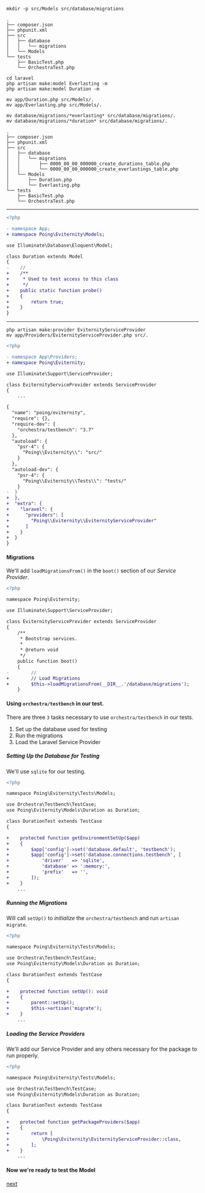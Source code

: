 ```shell
mkdir -p src/Models src/database/migrations
```

```
.
├── composer.json
├── phpunit.xml
├── src
│   ├── database
│   │   └── migrations
│   └── Models
└── tests
    ├── BasicTest.php
    └── OrchestraTest.php 
```

```
cd laravel
php artisan make:model Everlasting -m
php artisan make:model Duration -m

mv app/Duration.php src/Models/.
mv app/Everlasting.php src/Models/.

mv database/migrations/*everlasting* src/database/migrations/.
mv database/migrations/*duration* src/database/migrations/.
```

```
.
├── composer.json
├── phpunit.xml
├── src
│   ├── database
│   │   └── migrations
│   │       ├── 0000_00_00_000000_create_durations_table.php
│   │       └── 0000_00_00_000000_create_everlastings_table.php
│   └── Models
│       ├── Duration.php
│       └── Everlasting.php
└── tests
    ├── BasicTest.php
    └── OrchestraTest.php
```


----

```diff
<?php

- namespace App;
+ namespace Poing\Eviternity\Models;

use Illuminate\Database\Eloquent\Model;

class Duration extends Model
{
-    //
+    /**
+     * Used to test access to this class
+     */
+    public static function probe()
+    {
+        return true;
+    }
}
```


----



```shell
php artisan make:provider EviternityServiceProvider
mv app/Providers/EviternityServiceProvider.php src/.
```

```diff
<?php

- namespace App\Providers;
+ namespace Poing\Eviternity;

use Illuminate\Support\ServiceProvider;

class EviternityServiceProvider extends ServiceProvider
{
    ...
```

```diff
{
  "name": "poing/eviternity",
  "require": {},
  "require-dev": {
    "orchestra/testbench": "3.7"
  },
  "autoload": {
    "psr-4": {
      "Poing\\Eviternity\\": "src/"
    }
  },
  "autoload-dev": {
    "psr-4": {
      "Poing\\Eviternity\\Tests\\": "tests/"
    }
-  }
+  },
+  "extra": {
+    "laravel": {
+      "providers": [
+        "Poing\\Eviternity\\EviternityServiceProvider"
+      ]
+    }
+  }
}
```

#### Migrations

We'll add `loadMigrationsFrom()` in the `boot()` section of our *Service Provider*.

```diff
<?php

namespace Poing\Eviternity;

use Illuminate\Support\ServiceProvider;

class EviternityServiceProvider extends ServiceProvider
{
    /**
     * Bootstrap services.
     *
     * @return void
     */
    public function boot()
    {
-        //
+        // Load Migrations
+        $this->loadMigrationsFrom(__DIR__.'/database/migrations');
    }
```


#### Using `orchestra/testbench` in our test.

There are three `3` tasks necessary to use `orchestra/testbench` in our tests.

1. Set up the database used for testing
1. Run the migrations 
1. Load the Laravel Service Provider

##### Setting Up the Database for Testing

We'll use `sqlite` for our testing.

```diff
<?php

namespace Poing\Eviternity\Tests\Models;

use Orchestra\Testbench\TestCase;
use Poing\Eviternity\Models\Duration as Duration;

class DurationTest extends TestCase
{

+    protected function getEnvironmentSetUp($app)
+    {
+        $app['config']->set('database.default', 'testbench');
+        $app['config']->set('database.connections.testbench', [
+            'driver'   => 'sqlite',
+            'database' => ':memory:',
+            'prefix'   => '',
+        ]);
+    }
    ...
``` 

##### Running the Migrations

Will call `setUp()` to *initialize* the `orchestra/testbench` and run `artisan migrate`.

```diff
<?php

namespace Poing\Eviternity\Tests\Models;

use Orchestra\Testbench\TestCase;
use Poing\Eviternity\Models\Duration as Duration;

class DurationTest extends TestCase
{

+    protected function setUp(): void
+    {
+        parent::setUp();
+        $this->artisan('migrate');
+    }
    ...
```

##### Loading the Service Providers

We'll add our Service Provider and any others necessary for the package to run properly.

```diff
<?php

namespace Poing\Eviternity\Tests\Models;

use Orchestra\Testbench\TestCase;
use Poing\Eviternity\Models\Duration as Duration;

class DurationTest extends TestCase
{

+    protected function getPackageProviders($app)
+    {
+        return [
+            \Poing\Eviternity\EviternityServiceProvider::class,
+        ];
+    }
    ...
```

#### Now we're ready to test the Model

[next](model_setup.md)
